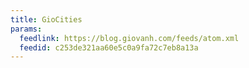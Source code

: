 ```yaml
---
title: GioCities
params:
  feedlink: https://blog.giovanh.com/feeds/atom.xml
  feedid: c253de321aa60e5c0a9fa72c7eb8a13a
---
```

